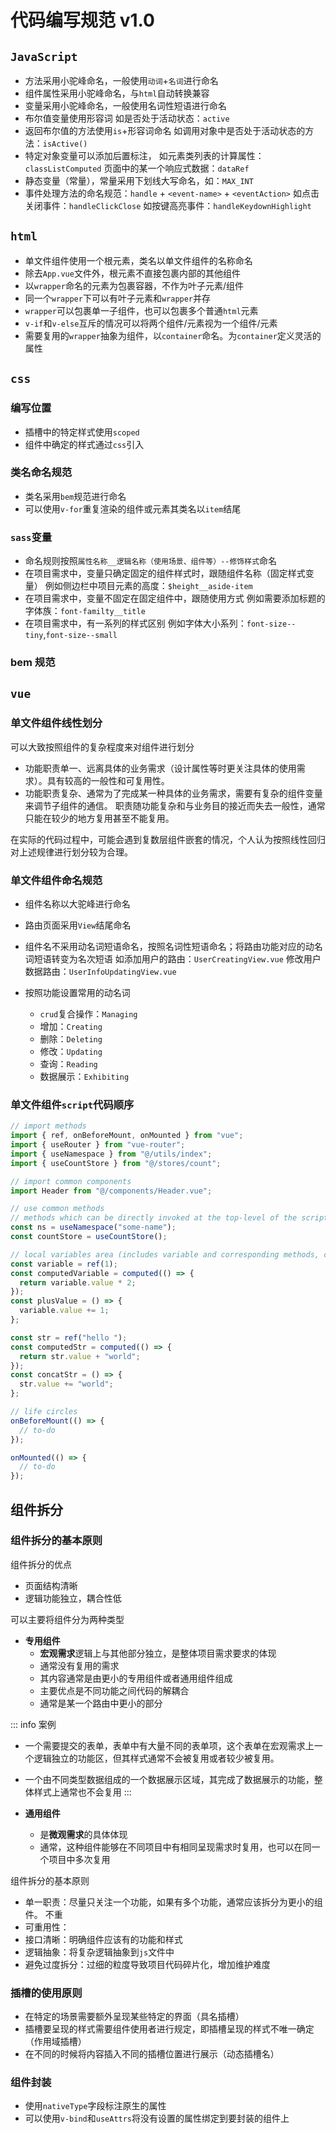 # 代码编写规范 v1.0

## `JavaScript`

- 方法采用小驼峰命名，一般使用`动词`+`名词`进行命名
- 组件属性采用小驼峰命名，与`html`自动转换兼容
- 变量采用小驼峰命名，一般使用名词性短语进行命名
- 布尔值变量使用形容词
  如是否处于活动状态：`active`
- 返回布尔值的方法使用`is`+形容词命名
  如调用对象中是否处于活动状态的方法：`isActive()`
- 特定对象变量可以添加后置标注，
  如元素类列表的计算属性：`classListComputed`
  页面中的某一个响应式数据：`dataRef`
- 静态变量（常量），常量采用下划线大写命名，如：`MAX_INT`
- 事件处理方法的命名规范：`handle` + `<event-name>` + `<eventAction>`
  如点击关闭事件：`handleClickClose`
  如按键高亮事件：`handleKeydownHighlight`

## `html`

- 单文件组件使用一个根元素，类名以单文件组件的名称命名
- 除去`App.vue`文件外，根元素不直接包裹内部的其他组件
- 以`wrapper`命名的元素为包裹容器，不作为叶子元素/组件
- 同一个`wrapper`下可以有叶子元素和`wrapper`并存
- `wrapper`可以包裹单一子组件，也可以包裹多个普通`html`元素
- `v-if`和`v-else`互斥的情况可以将两个组件/元素视为一个组件/元素
- 需要复用的`wrapper`抽象为组件，以`container`命名。为`container`定义灵活的属性

## `css`

### 编写位置

- 插槽中的特定样式使用`scoped`
- 组件中确定的样式通过`css`引入

### 类名命名规范

- 类名采用`bem`规范进行命名
- 可以使用`v-for`重复渲染的组件或元素其类名以`item`结尾

### `sass`变量

- 命名规则按照`属性名称__逻辑名称（使用场景、组件等）--修饰样式`命名
- 在项目需求中，变量只确定固定的组件样式时，跟随组件名称（固定样式变量）
  例如侧边栏中项目元素的高度：`$height__aside-item`
- 在项目需求中，变量不固定在固定组件中，跟随使用方式
  例如需要添加标题的字体族：`font-familty__title`
- 在项目需求中，有一系列的样式区别
  例如字体大小系列：`font-size--tiny`,`font-size--small`

### bem 规范

## `vue`

### 单文件组件线性划分

可以大致按照组件的复杂程度来对组件进行划分

- 功能职责单一、远离具体的业务需求（设计属性等时更关注具体的使用需求）。具有较高的一般性和可复用性。
- 功能职责复杂、通常为了完成某一种具体的业务需求，需要有复杂的组件变量来调节子组件的通信。
  职责随功能复杂和与业务目的接近而失去一般性，通常只能在较少的地方复用甚至不能复用。

在实际的代码过程中，可能会遇到复数层组件嵌套的情况，个人认为按照线性回归对上述规律进行划分较为合理。

### 单文件组件命名规范

- 组件名称以大驼峰进行命名
- 路由页面采用`View`结尾命名
- 组件名不采用动名词短语命名，按照名词性短语命名；将路由功能对应的动名词短语转变为名次短语
  如添加用户的路由：`UserCreatingView.vue`
  修改用户数据路由：`UserInfoUpdatingView.vue`

- 按照功能设置常用的动名词
  - `crud`复合操作：`Managing`
  - 增加：`Creating`
  - 删除：`Deleting`
  - 修改：`Updating`
  - 查询：`Reading`
  - 数据展示：`Exhibiting`

### 单文件组件`script`代码顺序

```js
// import methods
import { ref, onBeforeMount, onMounted } from "vue";
import { useRouter } from "vue-router";
import { useNamespace } from "@/utils/index";
import { useCountStore } from "@/stores/count";

// import common components
import Header from "@/components/Header.vue";

// use common methods
// methods which can be directly invoked at the top-level of the script
const ns = useNamespace("some-name");
const countStore = useCountStore();

// local variables area (includes variable and corresponding methods, computed values)
const variable = ref(1);
const computedVariable = computed(() => {
  return variable.value * 2;
});
const plusValue = () => {
  variable.value += 1;
};

const str = ref("hello ");
const computedStr = computed(() => {
  return str.value + "world";
});
const concatStr = () => {
  str.value += "world";
};

// life circles
onBeforeMount(() => {
  // to-do
});

onMounted(() => {
  // to-do
});
```

## 组件拆分

### 组件拆分的基本原则

组件拆分的优点

- 页面结构清晰
- 逻辑功能独立，耦合性低

可以主要将组件分为两种类型

- **专用组件**
  - **宏观需求**逻辑上与其他部分独立，是整体项目需求要求的体现
  - 通常没有复用的需求
  - 其内容通常是由更小的专用组件或者通用组件组成
  - 主要优点是不同功能之间代码的解耦合
  - 通常是某一个路由中更小的部分

::: info 案例

- 一个需要提交的表单，表单中有大量不同的表单项，这个表单在宏观需求上一个逻辑独立的功能区，但其样式通常不会被复用或者较少被复用。
- 一个由不同类型数据组成的一个数据展示区域，其完成了数据展示的功能，整体样式上通常也不会复用
  :::

- **通用组件**
  - 是**微观需求**的具体体现
  - 通常，这种组件能够在不同项目中有相同呈现需求时复用，也可以在同一个项目中多次复用

组件拆分的基本原则

- 单一职责：尽量只关注一个功能，如果有多个功能，通常应该拆分为更小的组件。
  不重
- 可重用性：
- 接口清晰：明确组件应该有的功能和样式
- 逻辑抽象：将复杂逻辑抽象到`js`文件中
- 避免过度拆分：过细的粒度导致项目代码碎片化，增加维护难度

### 插槽的使用原则

- 在特定的场景需要额外呈现某些特定的界面（具名插槽）
- 插槽要呈现的样式需要组件使用者进行规定，即插槽呈现的样式不唯一确定（作用域插槽）
- 在不同的时候将内容插入不同的插槽位置进行展示（动态插槽名）

### 组件封装

- 使用`nativeType`字段标注原生的属性
- 可以使用`v-bind`和`useAttrs`将没有设置的属性绑定到要封装的组件上
